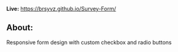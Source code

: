 <b>Live:</b> https://brsyvz.github.io/Survey-Form/

<h2>About:</h2>
  
  <p>Responsive form design with custom checkbox and radio buttons</p>
